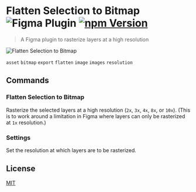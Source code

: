 # Flatten Selection to Bitmap ![Figma Plugin](https://img.shields.io/badge/figma-Flatten%20Selection%20to%20Bitmap-yellow?cacheSeconds=1800) [![npm Version](https://img.shields.io/npm/v/figma-flatten-selection-to-bitmap?cacheSeconds=1800)](https://npmjs.com/package/figma-flatten-selection-to-bitmap)

> A Figma plugin to rasterize layers at a high resolution

![Flatten Selection to Bitmap](https://raw.githubusercontent.com/yuanqing/figma-plugins/master/packages/figma-flatten-selection-to-bitmap/media/cover.png)

`asset` `bitmap` `export` `flatten` `image` `images` `resolution`

## Commands

### Flatten Selection to Bitmap

Rasterize the selected layers at a high resolution (`2x`, `3x`, `4x`, `8x`, or `10x`). (This is to work around a limitation in Figma where layers can only be rasterized at `1x` resolution.)

### Settings

Set the resolution at which layers are to be rasterized.

## License

[MIT](/LICENSE.md)
